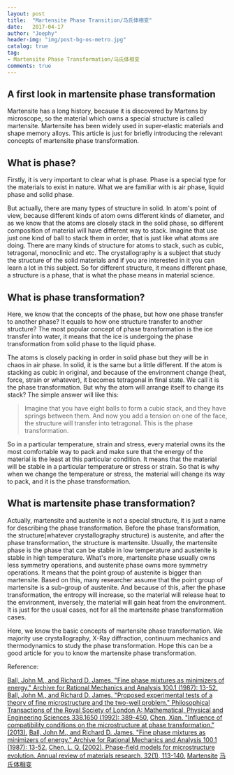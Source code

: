 ```yaml
---
layout: post
title:  "Martensite Phase Transition/马氏体相变"
date:   2017-04-17
author: "Joephy"
header-img: "img/post-bg-os-metro.jpg"
catalog: true
tag:
- Martensite Phase Transformation/马氏体相变
comments: true
---
```

A first look in martensite phase transformation
------------

Martensite has a long history, because it is discovered by Martens by microscope, so the material which owns a special structure is called martensite. Martensite has been widely used in super-elastic materials and shape memory alloys. This article is just for briefly introducing the relevant concepts of martensite phase transformation.

## What is phase?
Firstly, it is very important to clear what is phase. Phase is a special type for the materials to exist in nature. What we are familiar with is air phase, liquid phase and solid phase. 

But actually, there are many types of structure in solid. In atom's point of view, because different kinds of atom owns different kinds of diameter, and as we know that the atoms are closely stack in the solid phase, so different composition of material will have different way to stack. Imagine that use just one kind of ball to stack them in order, that is just like what atoms are doing. There are many kinds of structure for atoms to stack, such as cubic, tetragonal, monoclinic and etc. The crystallography is a subject that study the structure of the solid materials and if you are interested in it you can learn a lot in this subject. So for different structure, it means different phase, a structure is a phase, that is what the phase means in material science.

## What is phase transformation?
Here, we know that the concepts of the phase, but how one phase transfer to another phase? It equals to how one structure transfer to another structure? The most popular concept of phase transformation is the ice transfer into water, it means that the ice is undergoing the phase transformation from solid phase to the liquid phase. 

The atoms is closely packing in order in solid phase but they will be in chaos in air phase. In solid, it is the same but a little different. If the atom is stacking as cubic in original, and because of the environment change (heat, force, strain or whatever), it becomes tetragonal in final state. We call it is the phase transformation. But why the atom will arrange itself to change its stack? The simple answer will like this:
>Imagine that you have eight balls to form a cubic stack, and they have springs between them. And now you add a tension on one of the face, the structure will transfer into tetragonal. This is the phase transformation.

So in a particular temperature, strain and stress, every material owns its the most comfortable way to pack and make sure that the energy of the material is the least at this particular condition. It means that the material will be stable in a particular temperature or stress or strain. So that is why when we change the temperature or stress, the material will change its way to pack, and it is the phase transformation.

## What is martensite phase transformation?
Actually, martensite and austenite is not a special structure, it is just a name for describing the phase transformation. Before the phase transformation, the structure(whatever crystallography structure) is austenite, and after the phase transformation, the structure is martensite. Usually, the martensite phase is the phase that can be stable in low temperature and austenite is stable in high temperature. What's more, martensite phase usually owns less symmetry operations, and austenite phase owns more symmetry operations. It means that the point group of austenite is bigger than martensite. Based on this, many researcher assume that the point group of martensite is a sub-group of austenite. And because of this, after the phase transformation, the entropy will increase, so the material will release heat to the environment, inversely, the material will gain heat from the environment. It is just for the usual cases, not for all the martensite phase transformation cases.


Here, we know the basic concepts of martensite phase transformation. We majority use crystallography, X-Ray diffraction, continuum mechanics and thermodynamics to study the phase transformation. Hope this can be a good article for you to know the martensite phase transformation.


Reference:

[Ball, John M., and Richard D. James. "Fine phase mixtures as minimizers of energy." Archive for Rational Mechanics and Analysis 100.1 (1987): 13-52.](http://download.springer.com/static/pdf/405/art%253A10.1007%252FBF00281246.pdf?originUrl=http%3A%2F%2Flink.springer.com%2Farticle%2F10.1007%2FBF00281246&token2=exp=1493264235~acl=%2Fstatic%2Fpdf%2F405%2Fart%25253A10.1007%25252FBF00281246.pdf%3ForiginUrl%3Dhttp%253A%252F%252Flink.springer.com%252Farticle%252F10.1007%252FBF00281246*~hmac=84b6ae1dfd20dac7cc4836705297548cea4a288cbb674499530da9c637d63b6d)
[Ball, John M., and Richard D. James. "Proposed experimental tests of a theory of fine microstructure and the two-well problem." Philosophical Transactions of the Royal Society of London A: Mathematical, Physical and Engineering Sciences 338.1650 (1992): 389-450.](http://rsta.royalsocietypublishing.org/content/338/1650/389.short)
[Chen, Xian. "Influence of compatibility conditions on the microstructure at phase transformation." (2013).](http://conservancy.umn.edu/handle/11299/165222)
[Ball, John M., and Richard D. James. "Fine phase mixtures as minimizers of energy." Archive for Rational Mechanics and Analysis 100.1 (1987): 13-52.](http://download.springer.com/static/pdf/405/art%253A10.1007%252FBF00281246.pdf?originUrl=http%3A%2F%2Flink.springer.com%2Farticle%2F10.1007%2FBF00281246&token2=exp=1493264235~acl=%2Fstatic%2Fpdf%2F405%2Fart%25253A10.1007%25252FBF00281246.pdf%3ForiginUrl%3Dhttp%253A%252F%252Flink.springer.com%252Farticle%252F10.1007%252FBF00281246*~hmac=84b6ae1dfd20dac7cc4836705297548cea4a288cbb674499530da9c637d63b6d)
[Chen, L. Q. (2002). Phase-field models for microstructure evolution. Annual review of materials research, 32(1), 113-140.](http://annualreviews.org/doi/abs/10.1146/annurev.matsci.32.112001.132041)
[Martensite](https://en.wikipedia.org/wiki/Martensite)
[马氏体相变](http://baike.baidu.com/item/马氏体相变)



